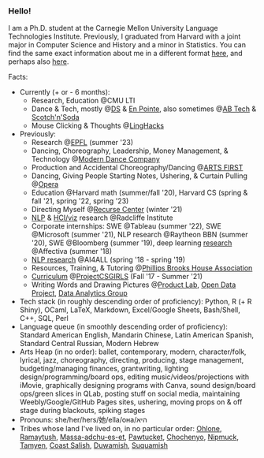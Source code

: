 ### Hello!

I am a Ph.D. student at the Carnegie Mellon University Language Technologies Institute. Previously, I graduated from Harvard with a joint major in Computer Science and History and a minor in Statistics. You can find the same exact information about me in a different format [here](https://enscma2.github.io), and perhaps also [here](https://linkedin.com/in/khalevy).

Facts:

- Currently (+ or - 6 months):
  - Research, Education @CMU LTI
  - Dance & Tech, mostly @[DS](https://www.contrib.andrew.cmu.edu/org/dancer/home.html) & [En Pointe](https://www.instagram.com/enpointe.cmu/), also sometimes @[AB Tech](https://abtech.org/) & [Scotch'n'Soda](https://www.snstheatre.org/index.html)
  - Mouse Clicking & Thoughts @[LingHacks](http://linghacks.tech)
- Previously:
  - Research @[EPFL](https://nlp.epfl.ch/) (summer '23)
  - Dancing, Choreography, Leadership, Money Management, & Technology @[Modern Dance Company](http://www.hrmdc.org/)
  - Production and Accidental Choreography/Dancing @[ARTS FIRST](https://ofa.fas.harvard.edu/arts)
  - Dancing, Giving People Starting Notes, Ushering, & Curtain Pulling @[Opera](https://harvardcollegeopera.com)
  - Education @Harvard math (summer/fall '20), Harvard CS (spring & fall '21, spring '22, spring '23)
  - Directing Myself @[Recurse Center](https://recurse.com) (winter '21)
  - [NLP](https://aclanthology.org/2021.findings-acl.174/) & [HCI/viz](https://github.com/ENSCMA2/overtext-history) research @Radcliffe Institute
  - Corporate internships: SWE @Tableau (summer '22), SWE @Microsoft (summer '21), NLP research @Raytheon BBN (summer '20), SWE @Bloomberg (summer '19), deep learning [research](https://github.com/ENSCMA2/giphy-scraper) @Affectiva (summer '18)
  - [NLP research](https://github.com/ENSCMA2/humanly) @AI4ALL (spring '18 - spring '19)
  - Resources, Training, & Tutoring @[Phillips Brooks House Association](https://pbha.org)
  - [Curriculum](https://linktr.ee/pcsgnlp) @[ProjectCSGIRLS](https://projectcsgirls.com) (Fall '17 - Summer '21)
  - Writing Words and Drawing Pictures @[Product Lab](https://www.hcsproductlab.org/), [Open Data Project](https://www.hodp.org/), [Data Analytics Group](https://www.harvardanalytics.org/)
- Tech stack (in roughly descending order of proficiency): Python, R (+ R Shiny), OCaml, LaTeX, Markdown, Excel/Google Sheets, Bash/Shell, C++, SQL, Perl
- Language queue (in smoothly descending order of proficiency): Standard American English, Mandarin Chinese, Latin American Spanish, Standard Central Russian, Modern Hebrew
- Arts Heap (in no order): ballet, contemporary, modern, character/folk, lyrical, jazz, choreography, directing, producing, stage management, budgeting/managing finances, grantwriting, lighting design/programming/board ops, editing music/videos/projections with iMovie, graphically designing programs with Canva, sound design/board ops/green slices in QLab, posting stuff on social media, maintaining Weebly/Google/GitHub Pages sites, ushering, moving props on & off stage during blackouts, spiking stages
- Pronouns: she/her/hers/她/ella/она/היא
- Tribes whose land I've lived on, in no particular order: [Ohlone](http://www.muwekma.org/home.html), [Ramaytush](http://www.ramaytush.com/), [Massa-adchu-es-et](http://massachusetttribe.org/), [Pawtucket](http://www.salemhistorical.org/massachusetts-indigenous-community-resources), [Chochenyo](https://sogoreate-landtrust.com/), [Nipmuck](https://www.nipmucnation.org/), [Tamyen](https://cla.berkeley.edu/languages/tamyen.php), [Coast Salish](http://www.firstnations.de/development/coast_salish.htm), [Duwamish](https://www.duwamishtribe.org/), [Suquamish](https://suquamish.nsn.us/)

